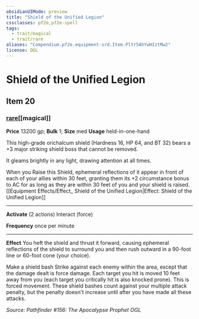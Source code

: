 ```yaml
---
obsidianUIMode: preview
title: "Shield of the Unified Legion"
cssclasses: pf2e,pf2e-spell
tags:
  - trait/magical
  - trait/rare
aliases: "Compendium.pf2e.equipment-srd.Item.PlYr5AhYwHIztMw2"
license: OGL
---
```

# Shield of the Unified Legion
## Item 20
### [rare](rare "Rare Rarity Trait")[[magical]]


**Price** 13200 gp; 
**Bulk** 1; **Size** med
**Usage** held-in-one-hand

This high-grade orichalcum shield (Hardness 16, HP 64, and BT 32) bears a +3 major striking shield boss that cannot be removed.

It gleams brightly in any light, drawing attention at all times.

When you Raise this Shield, ephemeral reflections of it appear in front of each of your allies within 30 feet, granting them its +2 circumstance bonus to AC for as long as they are within 30 feet of you and your shield is raised. [[Equipment Effects/Effect_ Shield of the Unified Legion|Effect: Shield of the Unified Legion]]

* * *

**Activate** (2 actions) Interact (force)

**Frequency** once per minute

* * *

**Effect** You heft the shield and thrust it forward, causing ephemeral reflections of the shield to surround you and then rush outward in a 90-foot line or 60-foot cone (your choice).

Make a shield bash Strike against each enemy within the area, except that the damage dealt is force damage. Each target you hit is moved 10 feet away from you (each target you critically hit is also knocked prone). This is forced movement. These shield bashes count against your multiple attack penalty, but the penalty doesn't increase until after you have made all these attacks.

*Source: Pathfinder #156: The Apocalypse Prophet*
*OGL*